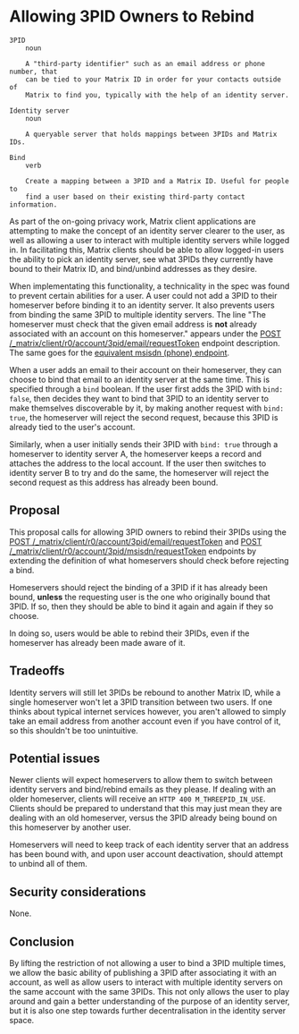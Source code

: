 # Allowing 3PID Owners to Rebind

```
3PID
    noun

    A "third-party identifier" such as an email address or phone number, that
    can be tied to your Matrix ID in order for your contacts outside of
    Matrix to find you, typically with the help of an identity server.

Identity server
    noun

    A queryable server that holds mappings between 3PIDs and Matrix IDs.

Bind
    verb

    Create a mapping between a 3PID and a Matrix ID. Useful for people to
    find a user based on their existing third-party contact information.
```

As part of the on-going privacy work, Matrix client applications are
attempting to make the concept of an identity server clearer to the user, as
well as allowing a user to interact with multiple identity servers while
logged in. In facilitating this, Matrix clients should be able to allow
logged-in users the ability to pick an identity server, see what 3PIDs they
currently have bound to their Matrix ID, and bind/unbind addresses as they
desire.

When implementating this functionality, a technicality in the spec was found
to prevent certain abilities for a user. A user could not add a 3PID to their
homeserver before binding it to an identity server. It also prevents users
from binding the same 3PID to multiple identity servers. The line "The
homeserver must check that the given email address is **not** already
associated with an account on this homeserver." appears under the [POST
/_matrix/client/r0/account/3pid/email/requestToken](https://matrix.org/docs/spec/client_server/r0.5.0#post-matrix-client-r0-account-3pid-email-requesttoken)
endpoint description. The same goes for the [equivalent msisdn (phone)
endpoint](https://matrix.org/docs/spec/client_server/r0.5.0#post-matrix-client-r0-account-3pid-msisdn-requesttoken).

When a user adds an email to their account on their homeserver, they can
choose to bind that email to an identity server at the same time. This is
specified through a `bind` boolean. If the user first adds the 3PID with
`bind: false`, then decides they want to bind that 3PID to an identity server
to make themselves discoverable by it, by making another request with `bind:
true`, the homeserver will reject the second request, because this 3PID is
already tied to the user's account.

Similarly, when a user initially sends their 3PID with `bind: true` through a
homeserver to identity server A, the homeserver keeps a record and attaches
the address to the local account. If the user then switches to identity
server B to try and do the same, the homeserver will reject the second
request as this address has already been bound.

## Proposal

This proposal calls for allowing 3PID owners to rebind their 3PIDs using the
[POST
/_matrix/client/r0/account/3pid/email/requestToken](https://matrix.org/docs/spec/client_server/r0.5.0#post-matrix-client-r0-account-3pid-email-requesttoken) and [POST
/_matrix/client/r0/account/3pid/msisdn/requestToken](https://matrix.org/docs/spec/client_server/r0.5.0#post-matrix-client-r0-account-3pid-msisdn-requesttoken)
endpoints by extending the definition of what homeservers should check before
rejecting a bind.

Homeservers should reject the binding of a 3PID if it has already been bound,
**unless** the requesting user is the one who originally bound that 3PID. If
so, then they should be able to bind it again and again if they so choose.

In doing so, users would be able to rebind their 3PIDs, even if the
homeserver has already been made aware of it.

## Tradeoffs

Identity servers will still let 3PIDs be rebound to another Matrix ID, while
a single homeserver won't let a 3PID transition between two users. If one
thinks about typical internet services however, you aren't allowed to simply
take an email address from another account even if you have control of it, so
this shouldn't be too unintuitive.

## Potential issues

Newer clients will expect homeservers to allow them to switch between
identity servers and bind/rebind emails as they please. If dealing with an
older homeserver, clients will receive an `HTTP 400 M_THREEPID_IN_USE`.
Clients should be prepared to understand that this may just mean they are
dealing with an old homeserver, versus the 3PID already being bound on this
homeserver by another user.

Homeservers will need to keep track of each identity server that an address
has been bound with, and upon user account deactivation, should attempt to
unbind all of them.

## Security considerations

None.

## Conclusion

By lifting the restriction of not allowing a user to bind a 3PID multiple
times, we allow the basic ability of publishing a 3PID after associating it
with an account, as well as allow users to interact with multiple identity
servers on the same account with the same 3PIDs. This not only allows the
user to play around and gain a better understanding of the purpose of an
identity server, but it is also one step towards further decentralisation in
the identity server space.
